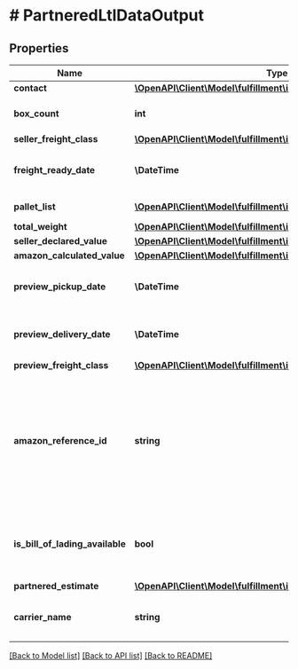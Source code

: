 # # PartneredLtlDataOutput

## Properties

Name | Type | Description | Notes
------------ | ------------- | ------------- | -------------
**contact** | [**\OpenAPI\Client\Model\fulfillment\inbound\v0\Contact**](Contact.md) |  |
**box_count** | **int** | Contains an unsigned integer |
**seller_freight_class** | [**\OpenAPI\Client\Model\fulfillment\inbound\v0\SellerFreightClass**](SellerFreightClass.md) |  | [optional]
**freight_ready_date** | **\DateTime** | Type containing date in string format |
**pallet_list** | [**\OpenAPI\Client\Model\fulfillment\inbound\v0\Pallet[]**](Pallet.md) | A list of pallet information. |
**total_weight** | [**\OpenAPI\Client\Model\fulfillment\inbound\v0\Weight**](Weight.md) |  |
**seller_declared_value** | [**\OpenAPI\Client\Model\fulfillment\inbound\v0\Amount**](Amount.md) |  | [optional]
**amazon_calculated_value** | [**\OpenAPI\Client\Model\fulfillment\inbound\v0\Amount**](Amount.md) |  | [optional]
**preview_pickup_date** | **\DateTime** | Type containing date in string format |
**preview_delivery_date** | **\DateTime** | Type containing date in string format |
**preview_freight_class** | [**\OpenAPI\Client\Model\fulfillment\inbound\v0\SellerFreightClass**](SellerFreightClass.md) |  |
**amazon_reference_id** | **string** | A unique identifier created by Amazon that identifies this Amazon-partnered, Less Than Truckload/Full Truckload (LTL/FTL) shipment. |
**is_bill_of_lading_available** | **bool** | Indicates whether the bill of lading for the shipment is available. |
**partnered_estimate** | [**\OpenAPI\Client\Model\fulfillment\inbound\v0\PartneredEstimate**](PartneredEstimate.md) |  | [optional]
**carrier_name** | **string** | The carrier for the inbound shipment. |

[[Back to Model list]](../../README.md#models) [[Back to API list]](../../README.md#endpoints) [[Back to README]](../../README.md)
